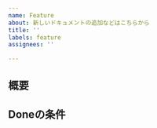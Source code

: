 ```yaml
---
name: Feature
about: 新しいドキュメントの追加などはこちらから
title: ''
labels: feature
assignees: ''

---
```


## 概要

## Doneの条件
